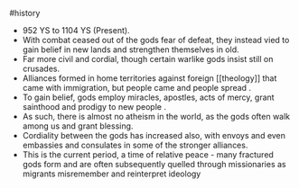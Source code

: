 #history 
* 952 YS to 1104 YS (Present).
* With combat ceased out of the gods fear of defeat, they instead vied to gain belief in new lands and strengthen themselves in old.
* Far more civil and cordial, though certain warlike gods insist still on crusades.
* Alliances formed in home territories against foreign [[theology]] that came with immigration, but people came and people spread .
* To gain belief, gods employ miracles, apostles, acts of mercy, grant sainthood and prodigy to new people .
* As such, there is almost no atheism in the world, as the gods often walk among us and grant blessing.
* Cordiality between the gods has increased also, with envoys and even embassies and consulates in some of the stronger alliances.
* This is the current period, a time of relative peace - many fractured gods form and are often subsequently quelled through missionaries as migrants misremember and reinterpret ideology
